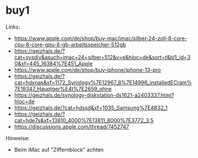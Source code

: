 # buy1

Links:
- https://www.apple.com/de/shop/buy-mac/imac/silber-24-zoll-8-core-cpu-8-core-gpu-8-gb-arbeitsspeicher-512gb
- https://geizhals.de/?cat=sysdiv&asuch=imac+24+silber+512&v=e&hloc=de&sort=t&bl1_id=30&xf=445_16384%7E451_Apple
- https://www.apple.com/de/shop/buy-iphone/iphone-13-pro
- https://geizhals.de/?cat=hdxnas&xf=1172_Synology%7E12967_8%7E14996_installedECram%7E19347_Hauptger%E4t%7E2659_ohne
- https://geizhals.de/synology-diskstation-ds1621-a2403337.html?hloc=de
- https://geizhals.de/?cat=hdssd&xf=1035_Samsung%7E4832_1
- https://geizhals.de/?cat=hde7s&xf=13810_4000%7E13811_8000%7E3772_3.5
- https://discussions.apple.com/thread/7452747

Hinweise:
- Beim iMac auf "Ziffernblock" achten

